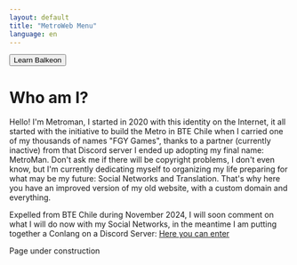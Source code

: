 ```yaml
---
layout: default
title: "MetroWeb Menu"
language: en
---
```

<button class="button-82-pushable" role="button" onclick="location.href='./balkeon'">
  <span class="button-82-shadow"></span>
  <span class="button-82-edge"></span>
  <span class="button-82-front text">
    Learn Balkeon
  </span> </button>

[Link]: https://metroman.me
[Balk]: https://metroman.me/en/balkeon

# Who am I?

Hello! I'm Metroman, I started in 2020 with this identity on the Internet, it all started with the initiative to build the Metro in BTE Chile when I carried one of my thousands of names "FGY Games", thanks to a partner (currently inactive) from that Discord server I ended up adopting my final name: MetroMan. Don't ask me if there will be copyright problems, I don't even know, but I'm currently dedicating myself to organizing my life preparing for what may be my future: Social Networks and Translation. That's why here you have an improved version of my old website, with a custom domain and everything.

Expelled from BTE Chile during November 2024, I will soon comment on what I will do now with my Social Networks, in the meantime I am putting together a Conlang on a Discord Server: [Here you can enter](https://discord.gg/8NPsyq7rp7)

Page under construction
